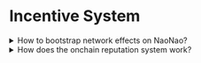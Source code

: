 # Incentive System

<details>

<summary>How to bootstrap network effects on NaoNao?</summary>

#### <mark style="color:green;">`oneliner`</mark>

More producers attracts more consumers. More consumers attract more producers.

#### <mark style="color:blue;">`extended`</mark>

At first there is one content creator, a single producer. The online events added by this content creator provides the basis for any producer and any consumer to follow after that. The first content indexed on NaoNao must drive enough interest for anyone on the internet to find something valuable on the platform. The goal is to find another producer or the first consumer to join the community and from there everything will move in some kind of lockstep. The flywheel will spin if some fraction of content creators and premium subscribers can be onboard continuously over time. A little bit here. A little bit there.

</details>

<details>

<summary>How does the onchain reputation system work?</summary>

#### <mark style="color:green;">`oneliner`</mark>

The smart contracts track how often producers receive subscriptions fees.

#### <mark style="color:blue;">`extended`</mark>

When users subscribe for premium features, they are deciding which content creators to reward for their services by sending their subscription fee directly to those selected addresses. The subscription smart contract tracks how often the content creator addresses got funded, effectively creating a productivity matrix, or leaderboard if you will. Knowing which producers got funded how many times enables the platform to understand who creates real value. With these onchain information it becomes possible to allow content creators to e.g. mint an commemorative NFT or to effectively distribute an airdrop allocation in the future.&#x20;

The properties of this reputation system are [decently sybil resistant](https://en.wikipedia.org/wiki/Sybil\_attack). While participation is open, free and permissionless for content creators, their reputation comes from real money intentionally spend by real users. Those users for themselves make the choice to reward a content creator based on merit. Arguably an attacker could simply send the subscription fees to themselves. In the process they would forfeit the service fee deducted by the platform. And while the attacker could record themselves as content creator, they could only do that once a month. After one year an attacker could create an onchain reputation for themselves attributing 12 productivity points to their address. In contrast, legitimate content creators are likely to receive orders of magnitude more subscription fees if they created real value to real users. The distribution of funds across the productivity matrix allows the platform to define some kind of threshold that is being considered safe. And while no system is 100%, the amount of time, work, money and consistency required in order to game the system in malicious ways makes the onchain reputation system of the NaoNao platform reasonably well prepared to reward the vast majority of honest actors in the future.&#x20;

</details>
